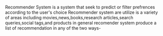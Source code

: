 Recommender System is a system that seek to predict or filter prefrences according to the user's choice Recommender system are utilize is a variety of areas including movies,news,books,research articles,search queries,social tags,and products in general recomender system produce a list of recommendation in any of the two ways-
